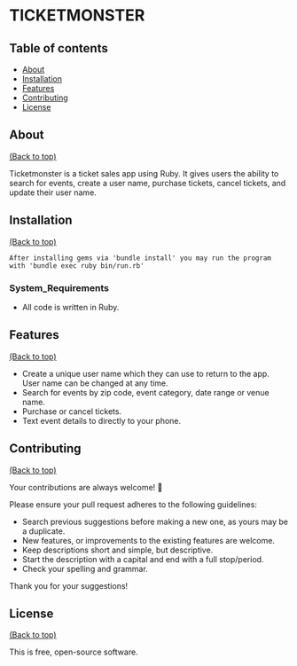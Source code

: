 TICKETMONSTER
=======

## Table of contents

- [About](##about)
- [Installation](#installation)
- [Features](#features)
- [Contributing](#contributing)
- [License](#license)


## About

[(Back to top)](#table-of-contents)

Ticketmonster is a ticket sales app using Ruby. It gives users the ability to search for events, create a user name, purchase tickets, cancel tickets, and update their user name.

## Installation

[(Back to top)](#table-of-contents)

    After installing gems via 'bundle install' you may run the program with 'bundle exec ruby bin/run.rb'

### System_Requirements

- All code is written in Ruby.

## Features

[(Back to top)](#table-of-contents)

- Create a unique user name which they can use to return to the app. User name can be changed at any time.
- Search for events by zip code, event category, date range or venue name.
- Purchase or cancel tickets.
- Text event details to directly to your phone.

## Contributing

[(Back to top)](#table-of-contents)

Your contributions are always welcome! :tada:

Please ensure your pull request adheres to the following guidelines:

- Search previous suggestions before making a new one, as yours may be a duplicate.
- New features, or improvements to the existing features are welcome.
- Keep descriptions short and simple, but descriptive.
- Start the description with a capital and end with a full stop/period.
- Check your spelling and grammar.

Thank you for your suggestions!

## License

[(Back to top)](#table-of-contents)

This is free, open-source software.
